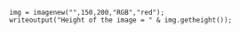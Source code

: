 ```luceescript+trycf
	img = imagenew("",150,200,"RGB","red");
	writeoutput("Height of the image = " & img.getheight());
```
